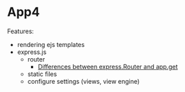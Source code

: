 # App4

Features:
- rendering ejs templates
- express.js
  - router
    - [Differences between express.Router and app.get](https://stackoverflow.com/questions/28305120/differences-between-express-router-and-app-get)
  - static files
  - configure settings (views, view engine)